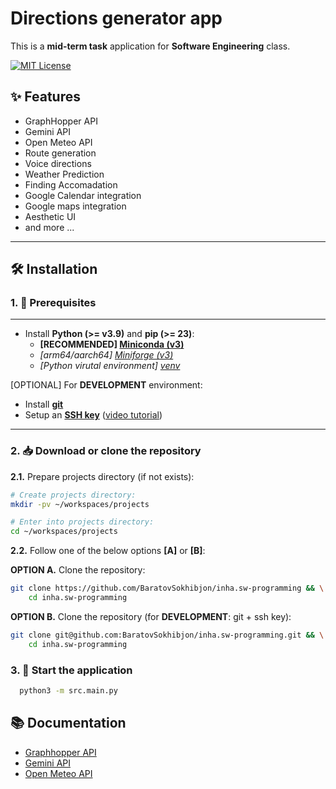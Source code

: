 # Directions generator app

This is a **mid-term task** application for **Software Engineering** class.

[![MIT License](https://img.shields.io/badge/License-MIT-green.svg)](https://choosealicense.com/licenses/mit)

## ✨ Features

- GraphHopper API
- Gemini API
- Open Meteo API
- Route generation
- Voice directions
- Weather Prediction
- Finding Accomadation
- Google Calendar integration
- Google maps integration
- Aesthetic UI
- and more ...

---

## 🛠 Installation

### 1. 🚧 Prerequisites

---

- Install **Python (>= v3.9)** and **pip (>= 23)**:
    - **[RECOMMENDED] [Miniconda (v3)](https://www.anaconda.com/docs/getting-started/miniconda/install)**
    - *[arm64/aarch64] [Miniforge (v3)](https://github.com/conda-forge/miniforge)*
    - *[Python virutal environment] [venv](https://docs.python.org/3/library/venv.html)*

[OPTIONAL] For **DEVELOPMENT** environment:

- Install [**git**](https://git-scm.com/downloads)
- Setup an [**SSH key**](https://docs.github.com/en/github/authenticating-to-github/connecting-to-github-with-ssh) ([video tutorial](https://www.youtube.com/watch?v=snCP3c7wXw0))

---

### 2. 📥 Download or clone the repository

**2.1.** Prepare projects directory (if not exists):

```sh
# Create projects directory:
mkdir -pv ~/workspaces/projects

# Enter into projects directory:
cd ~/workspaces/projects
```

**2.2.** Follow one of the below options **[A]** or **[B]**:

**OPTION A.** Clone the repository:

```sh
git clone https://github.com/BaratovSokhibjon/inha.sw-programming && \
    cd inha.sw-programming
```

**OPTION B.** Clone the repository (for **DEVELOPMENT**: git + ssh key):

```sh
git clone git@github.com:BaratovSokhibjon/inha.sw-programming.git && \
    cd inha.sw-programming
```

### 3. 🚀 Start the application

```bash
  python3 -m src.main.py
```


## 📚 Documentation

- [Graphhopper API](https://docs.graphhopper.com/)
- [Gemini API](https://ai.google.dev/gemini-api/docs)
- [Open Meteo API](https://open-meteo.com/en/docs )
